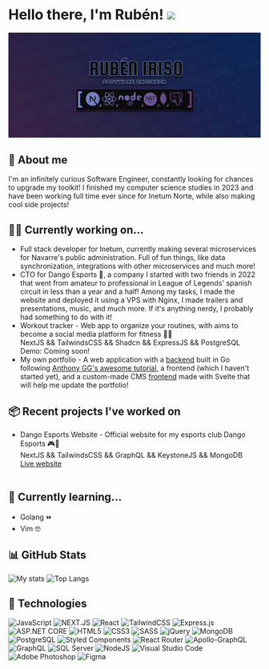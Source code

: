 # Hello there, I'm Rubén! <img src="https://raw.githubusercontent.com/MartinHeinz/MartinHeinz/master/wave.gif" width="30px">

![](https://github.com/rubeniriso/rubeniriso/blob/main/BANNERGENERICO2.png?raw=true)

## 🧑 About me

I'm an infinitely curious Software Engineer, constantly looking for chances to upgrade my toolkit! I finished my computer science studies in 2023 and have been working
full time ever since for Inetum  Norte, while also making cool side projects!

## 👨‍💻 Currently working on...
- Full stack developer for Inetum, currently making several microservices for Navarre's public administration. Full of fun things, like
  data synchronization, integrations with other microservices and much more!
- CTO for Dango Esports 🍡, a company I started with two friends in 2022 that went from amateur to professional in League of Legends' spanish circuit
  in less than a year and a half! Among my tasks, I made the website and deployed it using a VPS with Nginx, I made trailers and presentations, music, and much more.
  If it's anything nerdy, I probably had something to do with it! 
- Workout tracker - Web app to organize your routines, with aims to become a social media platform for fitness 🏋️‍♂️<br>
  NextJS && TailwindsCSS && Shadcn && ExpressJS && PostgreSQL <br>
  Demo: Coming soon!<br>
- My own portfolio - A web application with a <a href="https://github.com/rubeniriso/portfolio-backend">backend</a> built in Go following <a href="https://youtu.be/pwZuNmAzaH8?list=PL0xRBLFXXsP6nudFDqMXzrvQCZrxSOm-2">Anthony GG's awesome tutorial</a>, a frontend (which I haven't started yet), and a custom-made CMS <a href="https://github.com/rubeniriso/portfolio-cms-frontend">frontend</a> made with Svelte that will help me update the portfolio!

  
## 📦 Recent projects I've worked on
- Dango Esports Website - Official website for my esports club Dango Esports 🎮🍡<br>
  NextJS && TailwindsCSS && GraphQL && KeystoneJS && MongoDB <br>
  <a href="https://dangoesports.com/">Live website</a><br><br>
## 📖 Currently learning...
- Golang ⏩
- Vim 🤓
  
## 📊 GitHub Stats
![My stats](https://github-readme-stats.vercel.app/api?username=rubeniriso&show_icons=true&theme=synthwave)
![Top Langs](https://github-readme-stats.vercel.app/api/top-langs/?username=rubeniriso&layout=donut&theme=synthwave)
## 🔧 Technologies
![JavaScript](https://img.shields.io/badge/javascript-%23323330.svg?style=for-the-badge&logo=javascript&logoColor=%23F7DF1E)
![NEXT.JS](https://img.shields.io/badge/Next-black?style=for-the-badge&logo=next.js&logoColor=white)
![React](https://img.shields.io/badge/react-%2320232a.svg?style=for-the-badge&logo=react&logoColor=%2361DAFB)
![TailwindCSS](https://img.shields.io/badge/tailwindcss-%2338B2AC.svg?style=for-the-badge&logo=tailwind-css&logoColor=white)
![Express.js](https://img.shields.io/badge/express.js-%23404d59.svg?style=for-the-badge&logo=express&logoColor=%2361DAFB)
![ASP.NET CORE](https://img.shields.io/badge/ASP.NET-%23321785.svg?style=for-the-badge&logo=dotnet&logoColor=WHITE)
![HTML5](https://img.shields.io/badge/html5-%23E34F26.svg?style=for-the-badge&logo=html5&logoColor=white)
![CSS3](https://img.shields.io/badge/css3-%231572B6.svg?style=for-the-badge&logo=css3&logoColor=white)
![SASS](https://img.shields.io/badge/SASS-hotpink.svg?style=for-the-badge&logo=SASS&logoColor=white)
![jQuery](https://img.shields.io/badge/jquery-%230769AD.svg?style=for-the-badge&logo=jquery&logoColor=white)
![MongoDB](https://img.shields.io/badge/MongoDB-%234ea94b.svg?style=for-the-badge&logo=mongodb&logoColor=white)
![PostgreSQL](https://img.shields.io/badge/POSTGRESQL-%23699eca.svg?style=for-the-badge&logo=postgresql&logoColor=white)
![Styled Components](https://img.shields.io/badge/styled--components-DB7093?style=for-the-badge&logo=styled-components&logoColor=white)
![React Router](https://img.shields.io/badge/React_Router-CA4245?style=for-the-badge&logo=react-router&logoColor=white)
![Apollo-GraphQL](https://img.shields.io/badge/-ApolloGraphQL-311C87?style=for-the-badge&logo=apollo-graphql)
![GraphQL](https://img.shields.io/badge/-GraphQL-E10098?style=for-the-badge&logo=graphql&logoColor=white)
![SQL Server](https://img.shields.io/badge/sql_server-%2300f.svg?style=for-the-badge&logo=sql-server&logoColor=white)
![NodeJS](https://img.shields.io/badge/node.js-6DA55F?style=for-the-badge&logo=node.js&logoColor=white)
![Visual Studio Code](https://img.shields.io/badge/Visual%20Studio%20Code-0078d7.svg?style=for-the-badge&logo=visual-studio-code&logoColor=white)
![Adobe Photoshop](https://img.shields.io/badge/adobe%20photoshop-%2331A8FF.svg?style=for-the-badge&logo=adobe%20photoshop&logoColor=white)
![Figma](https://img.shields.io/badge/figma-%23F24E1E.svg?style=for-the-badge&logo=figma&logoColor=white)
